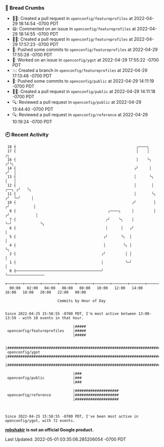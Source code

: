 ### 🍞 Bread Crumbs

 * ✍🏼: Created a pull request in `openconfig/featureprofiles` at 2022-04-29 18:14:54 -0700 PDT
 * 😃: Commented on an issue in `openconfig/featureprofiles` at 2022-04-29 18:14:55 -0700 PDT
 * ✍🏼: Created a pull request in `openconfig/featureprofiles` at 2022-04-29 17:57:23 -0700 PDT
 * 🚢: Pushed some commits to `openconfig/featureprofiles` at 2022-04-29 17:55:28 -0700 PDT
 * 👀: Worked on an issue in `openconfig/ygot` at 2022-04-29 17:55:22 -0700 PDT
 * 💥: Created a branch in `openconfig/featureprofiles` at 2022-04-29 17:13:48 -0700 PDT
 * 🚢: Pushed some commits to `openconfig/public` at 2022-04-29 14:11:19 -0700 PDT
 * ✍🏼: Created a pull request in `openconfig/public` at 2022-04-29 14:11:18 -0700 PDT
 * 🔍: Reviewed a pull request in  `openconfig/public` at 2022-04-29 13:44:40 -0700 PDT
 * 🔍: Reviewed a pull request in  `openconfig/reference` at 2022-04-29 10:19:24 -0700 PDT

### 🕘 Recent Activity
```
 18 ┼                                                       ╭────╮
 17 ┤                                                       │    │               ╭╮
 16 ┤                                                       │    ╰╮             ╭╯╰╮
 14 ┤                                                      ╭╯     │            ╭╯  │
 13 ┤                                                      │      ╰╮           │   │
 12 ┤                                                      │       │     ╭──╮ ╭╯   ╰╮
 11 ┤                                                      │       ╰╮   ╭╯  ╰─╯     │
 10 ┤                                                     ╭╯        │  ╭╯           │
  8 ┤                                          ╭────╮     │         │ ╭╯            │
  7 ┤                                         ╭╯    ╰╮    │         ╰─╯             ╰╮
  6 ┤                                         │      │   ╭╯                          │
  5 ┤                                        ╭╯      ╰╮  │                           │
  4 ┤                                        │        ╰╮ │                           ╰╮
  2 ┤                                       ╭╯         │ │                            │
  1 ┤                                       │          ╰─╯                            │
  0 ┼───────────────────────────────────────╯                                         ╰─────────────────
    +───────+───────+───────+───────+───────+───────+───────+───────+───────+───────+───────+───────+────
  00:00   02:00   04:00   06:00   08:00   10:00   12:00   14:00   16:00   18:00   20:00   22:00   00:00   

						Commits by Hour of Day


Since 2022-04-25 15:58:55 -0700 PDT, I'm most active between 13:00-13:59 - with 18 events in that hour.

```



```
                               |#####
 openconfig/featureprofiles    |#####
                               |#####

                               |########################################################################
 openconfig/ygot               |########################################################################
                               |########################################################################

                               |###
 openconfig/public             |###
                               |###

                               |####################
 openconfig/reference          |####################
                               |####################



Since 2022-04-25 15:58:55 -0700 PDT, I've been most active in openconfig/ygot, with 72 events.

```
**[robshakir](mailto:robjs@google.com) is not an official Google product.**  


Last Updated: 2022-05-01 03:35:06.285206054 -0700 PDT

